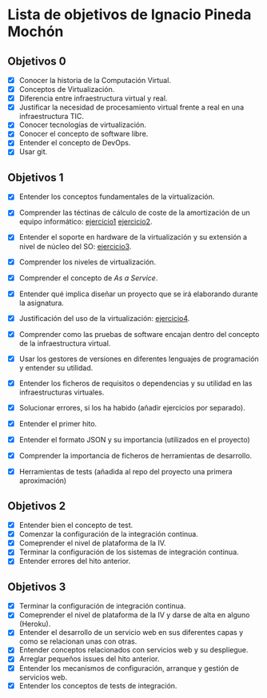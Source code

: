 Lista de objetivos de Ignacio Pineda Mochón
============================

## Objetivos 0

- [x] Conocer la historia de la Computación Virtual.
- [x] Conceptos de Virtualización.
- [x] Diferencia entre infraestructura virtual y real.
- [x] Justificar la necesidad de procesamiento virtual frente a real en una infraestructura TIC.
- [x] Conocer tecnologías de virtualización.
- [x] Conocer el concepto de software libre.
- [x] Entender el concepto de DevOps.
- [x] Usar git.

## Objetivos 1

- [x] Entender los conceptos fundamentales de la virtualización.
- [x] Comprender las téctinas de cálculo de coste de la amortización de un equipo informático: [ejercicio1](https://github.com/nachop97m/EjerciciosIV-1920/blob/master/ejer1.md) [ejercicio2](https://github.com/nachop97m/EjerciciosIV-1920/blob/master/ejer2.md).
- [x] Entender el soporte en hardware de la virtualización y su extensión a nivel de núcleo del SO: [ejercicio3](https://github.com/nachop97m/EjerciciosIV-1920/blob/master/ejer3.md).
- [x] Comprender los niveles de virtualización.
- [x] Comprender el concepto de *As a Service*.
- [x] Entender qué implica diseñar un proyecto que se irá elaborando durante la asignatura.
- [x] Justificación del uso de la virtualización:  [ejercicio4](https://github.com/nachop97m/EjerciciosIV-1920/blob/master/ejer3.md).
- [x] Comprender como las pruebas de software encajan dentro del concepto de la infraestructura virtual.
- [x] Usar los gestores de versiones en diferentes lenguajes de programación y entender su utilidad.
- [x] Entender los ficheros de requisitos o dependencias y su utilidad en las infraestructuras virtuales.
- [x] Solucionar errores, si los ha habido (añadir ejercicios por separado).
- [x] Entender el primer hito.
- [x] Entender el formato JSON y su importancia (utilizados en el proyecto)
- [x] Comprender la importancia de ficheros de herramientas de desarrollo.
- [x] Herramientas de tests (añadida al repo del proyecto una primera aproximación)


## Objetivos 2

- [x] Entender bien el concepto de test.
- [x] Comenzar la configuración de la integración continua.
- [x] Comeprender el nivel de plataforma de la IV.
- [x] Terminar la configuración de los sistemas de integración continua.
- [x] Entender errores del hito anterior.

## Objetivos 3

- [x] Terminar la configuración de integración continua.
- [x] Comeprender el nivel de plataforma de la IV y darse de alta en alguno (Heroku).
- [x] Entender el desarrollo de un servicio web en sus diferentes capas y como se relacionan unas con otras.
- [x] Entender conceptos relacionados con servicios web y su despliegue.
- [x] Arreglar pequeños issues del hito anterior.
- [x] Entender los mecanismos de configuración, arranque y gestión de servicios web.
- [x] Entender los conceptos de tests de integración.